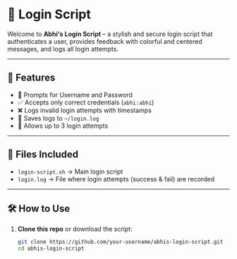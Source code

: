 # 🔐  Login Script

Welcome to **Abhi's Login Script** – a stylish and secure login script that authenticates a user, provides feedback with colorful and centered messages, and logs all login attempts.

---

## 🎯 Features

- 👤 Prompts for Username and Password
- ✅ Accepts only correct credentials (`abhi:abhi`)
- ❌ Logs invalid login attempts with timestamps
- 📁 Saves logs to `~/login.log`
- 🔄 Allows up to 3 login attempts

---

## 📂 Files Included

- `login-script.sh` → Main login script
- `login.log` → File where login attempts (success & fail) are recorded

---

## 🛠 How to Use

1. **Clone this repo** or download the script:
   ```bash
   git clone https://github.com/your-username/abhis-login-script.git
   cd abhis-login-script
